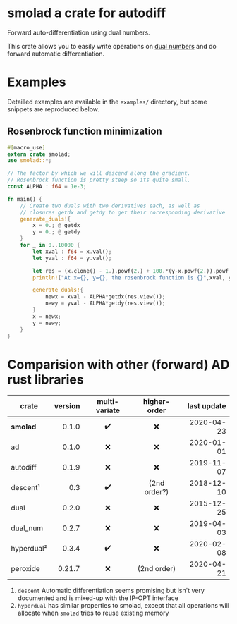 smolad a crate for autodiff
==========================

Forward auto-differentiation using dual numbers.

This crate allows you to easily write operations on [dual numbers](https://en.wikipedia.org/wiki/Dual_number) and do forward automatic differentiation.

# Examples

Detailled examples are available in the `examples/` directory, but some snippets are reproduced below.

## Rosenbrock function minimization

```rust
#[macro_use]
extern crate smolad;
use smolad::*;

// The factor by which we will descend along the gradient.
// Rosenbrock function is pretty steep so its quite small.
const ALPHA : f64 = 1e-3;

fn main() {
    // Create two duals with two derivatives each, as well as
    // closures getdx and getdy to get their corresponding derivative
    generate_duals!{
        x = 0.; @ getdx
        y = 0.; @ getdy
    }
    for _ in 0..10000 {
        let xval : f64 = x.val();
        let yval : f64 = y.val();

        let res = (x.clone() - 1.).powf(2.) + 100.*(y-x.powf(2.)).powf(2.);
        println!("At x={}, y={}, the rosenbrock function is {}",xval, yval, res.val());

        generate_duals!{
            newx = xval - ALPHA*getdx(res.view());
            newy = yval - ALPHA*getdy(res.view());
        }
        x = newx;
        y = newy;
    }
}
```


# Comparision with other (forward) AD rust libraries

| crate      | version | multi-variate | higher-order | last update |
|------------|--------:|:-------------:|:------------:|------------:|
| **smolad** |   0.1.0 |       ✔️       |      ❌       |  2020-04-23 |
| ad         |   0.1.0 |       ❌       |      ❌       |  2020-01-01 |
| autodiff   |   0.1.9 |       ❌       |      ❌       |  2019-11-07 |
| descent¹   |     0.3 |       ✔️       | (2nd order?) |  2018-12-10 |
| dual       |   0.2.0 |       ❌       |      ❌       |  2015-12-25 |
| dual_num   |   0.2.7 |       ❌       |      ❌       |  2019-04-03 |
| hyperdual² |   0.3.4 |       ✔️       |      ❌       |  2020-02-08 |
| peroxide   |  0.21.7 |       ❌       | (2nd order)  |  2020-04-21 |


1. `descent` Automatic differentiation seems promising but isn't very documented and is mixed-up with the IP-OPT interface
2. `hyperdual` has similar properties to smolad, except that all operations will allocate when `smolad` tries to reuse existing memory

 